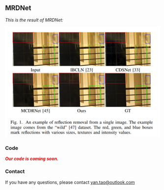 ## MRDNet
*This is the result of MRDNet:* 
<p align="center">
  <img src="https://github.com/YT3DVision/MRDNet/blob/main/figure/result.png">
</p>




### Code

***<font color="red">Our code is coming soon.</font>***



### Contact

If you have any questions, please contact yan.tao@outlook.com
